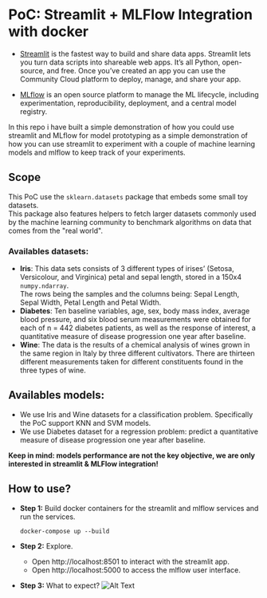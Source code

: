 # PoC: Streamlit + MLFlow Integration with docker

- [Streamlit](https://github.com/streamlit) is the fastest way to build and share data apps. Streamlit lets you turn data scripts into shareable web apps. It’s all Python, open-source, and free. Once you’ve created an app you can use the Community Cloud platform to deploy, manage, and share your app.

- [MLflow](https://github.com/mlflow) is an open source platform to manage the ML lifecycle, including experimentation, reproducibility, deployment, and a central model registry.

In this repo i have built a simple demonstration of how you could use streamlit and MLflow for model prototyping as a simple demonstration of how you can use streamlit to experiment with a couple of machine learning models and mlflow to keep track of your experiments.

## Scope

This PoC use the `sklearn.datasets` package that embeds some small toy datasets.<br>
This package also features helpers to fetch larger datasets commonly used by the machine learning community to benchmark algorithms on data that comes from the "real world".<br>

### Availables datasets:

- **Iris**: This data sets consists of 3 different types of irises’ (Setosa, Versicolour, and Virginica) petal and sepal length, stored in a 150x4 `numpy.ndarray`. <br>
  The rows being the samples and the columns being: Sepal Length, Sepal Width, Petal Length and Petal Width.
- **Diabetes**: Ten baseline variables, age, sex, body mass index, average blood pressure, and six blood serum measurements were obtained for each of n = 442 diabetes patients, as well as the response of interest, a quantitative measure of disease progression one year after baseline.
- **Wine**: The data is the results of a chemical analysis of wines grown in the same region in Italy by three different cultivators. There are thirteen different measurements taken for different constituents found in the three types of wine.

## Availables models:

- We use Iris and Wine datasets for a classification problem. Specifically the PoC support KNN and SVM models.
- We use Diabetes dataset for a regression problem: predict a quantitative measure of disease progression one year after baseline.

**Keep in mind: models performance are not the key objective, we are only interested in streamlit & MLFlow integration!**

## How to use?

- **Step 1:** Build docker containers for the streamlit and mlflow services and run the services.

  ```
  docker-compose up --build
  ```

- **Step 2:** Explore.

  - Open http://localhost:8501 to interact with the streamlit app.
  - Open http://localhost:5000 to access the mlflow user interface.

- **Step 3:** What to expect?
  ![Alt Text](demo.gif)
